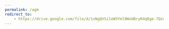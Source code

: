 ```yaml
---
permalink: /agm
redirect_to:
    - https://drive.google.com/file/d/1vNgQVSileW3Yml0WoUBryR4qDge-7Qsd/view?usp=sharing
---
```

